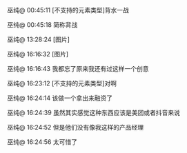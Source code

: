 巫纯@ 00:45:11
[不支持的元素类型]背水一战

巫纯@ 00:45:18
简称背战

巫纯@ 13:28:24
[图片]

巫纯@ 16:16:32
[图片]

巫纯@ 16:16:43
我都忘了原来我还有过这样一个创意

巫纯@ 16:23:12
[不支持的元素类型]对啊

巫纯@ 16:24:14
该做一个拿出来融资了

巫纯@ 16:24:39
虽然其实感觉这种东西应该是美团或者抖音来说

巫纯@ 16:24:52
但是他们没有像我这样的产品经理

巫纯@ 16:24:56
太可惜了
